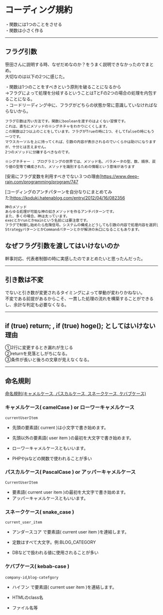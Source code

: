 # コーディング規約

・関数には1つのことをさせる  
・関数は小さく作る  

---

## フラグ引数

笹田さんに説明する時、なぜだめなのか？をうまく説明できなかったのでまとめ。  
大切なのは以下の2つに感じた。  

・関数は1つのことをすべきという原則を破ることになるから  
→フラグによって処理を分岐するということはTとFの2つの場合の処理を内包することになる。  
・コードリーディング中に、フラグがどちらの状態か常に意識していなければならないから。  

``` txt:クリーンコード、フラグ引数
フラグ引数は汚い方法です。関数にbooleanを渡すのはよくない習慣です。
これは、直ちにメソッドの※シグネチャをわかりにくくします。
この関数は2つ以上のことをしています。フラグがTrueの時に1つ、そしてfalseの時にもう一つです。
マウスカーソルを上に持ってくれば、引数の内容が表示されるのでいくらかは助けになりますが、十分とは言えません。
2つのメソッドに分離するべきなのです。

※シグネチャー : プログラミングの世界では、メソッド名、パラメータの型、数、順序、戻り値の型等で構成された、メソッドを識別するための情報という意味があります  
```

[安易にフラグ変数を利用すべきでない３つの理由]<https://www.deep-rain.com/programming/program/747>  

[コーディングのアンチパターンを自分なりにまとめてみた]<https://koduki.hatenablog.com/entry/2012/04/16/082356>  

``` txt
神のメソッド
あらゆる処理が可能な神の如きメソッドを作るアンチパターンです。
また、多くの場合、神は太っています。
execとかrunとかmainという名前には要注意です。
フラグで制御し始めたら危険信号。システムの構成上どうしても引数の内容で処理内容を選択したいときは、ハンドリングだけを対象メソッドにさせて具体的な処理は別なメソッドにしましょう。
StrategyパターンとかCommandパターンとかが解決の糸口になることもあります。
```

## なぜフラグ引数を渡してはいけないのか

幹事対応、代表者制御の時に実感したのでまとめたいと思ったんだった。

---

## 引き数は不変

でないと引き数が変更されるタイミングによって挙動が変わりかねない。  
不変である前提があるからこそ、一貫した処理の流れを構築することができるし、余計な判定も必要なくなる。  

---

## if (true) return; , if (true) hoge(); としてはいけない理由

①2行に変更するとき漏れが生じる  
②returnを見落としがちになる。  
③条件が長いと後ろの文章が見えなくなる。  

---

## 命名規則

[命名規則(キャメルケース, パスカルケース, スネークケース, ケバブケース)](https://www.wakuwakubank.com/posts/804-it-naming-convention/)  

### キャメルケース( camelCase ) or ローワーキャメルケース

`currentUserItem`  

- 先頭の要素語( current )は小文字で書き始めます。  
- 先頭以外の要素語( user item )の最初を大文字で書き始めます。  
- ローワーキャメルケースともいいます。  

- PHPやjsなどの関数で使われることが多い  

### パスカルケース( PascalCase ) or アッパーキャメルケース

`CurrentUserItem`  

- 要素語( current user item )の最初を大文字で書き始めます。  
- アッパーキャメルケースともいいます。

### スネークケース( snake_case )

`current_user_item`  

- アンダースコア で要素語( current user item )を連結します。  

- 定数はすべて大文字。例:BLOG_CATEGORY  
- DBなどで扱われる値に使用されることが多い  

### ケバブケース( kebab-case )

`company-id`,`blog-catefgory`  

- ハイフン で要素語( current user item )を連結します。

- HTMLのclass名  
- ファイル名等  
